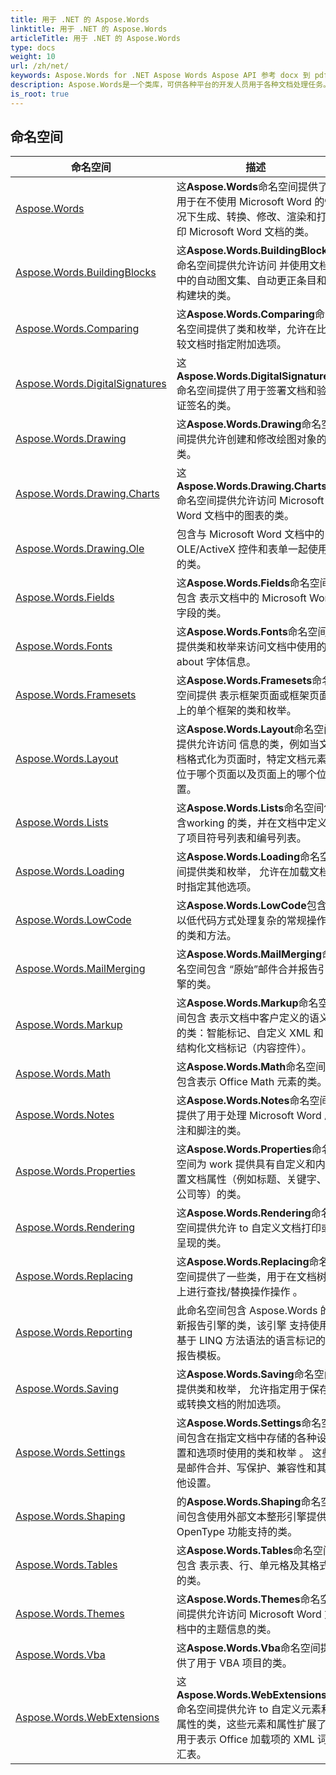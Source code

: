 ```yaml
---
title: 用于 .NET 的 Aspose.Words
linktitle: 用于 .NET 的 Aspose.Words
articleTitle: 用于 .NET 的 Aspose.Words
type: docs
weight: 10
url: /zh/net/
keywords: Aspose.Words for .NET Aspose Words Aspose API 参考 docx 到 pdf 转换比较 创建编辑 word split bmp rtf odt open office html tiff doc dot wordml mobi chm txt md markdown xps svg ps postscript pcl epub azw3 kf8 png emf jpg gif 邮件合并表 报告文件
description: Aspose.Words是一个类库，可供各种平台的开发人员用于各种文档处理任务。
is_root: true
---
```


## 命名空间

| 命名空间 | 描述 |
| --- | --- |
| [Aspose.Words](./aspose.words/) | 这**Aspose.Words**命名空间提供了用于在不使用 Microsoft Word 的情况下生成、转换、修改、渲染和打印 Microsoft Word 文档的类。 |
| [Aspose.Words.BuildingBlocks](./aspose.words.buildingblocks/) | 这**Aspose.Words.BuildingBlocks**命名空间提供允许访问 并使用文档中的自动图文集、自动更正条目和构建块的类。 |
| [Aspose.Words.Comparing](./aspose.words.comparing/) | 这**Aspose.Words.Comparing**命名空间提供了类和枚举，允许在比较文档时指定附加选项。 |
| [Aspose.Words.DigitalSignatures](./aspose.words.digitalsignatures/) | 这**Aspose.Words.DigitalSignatures**命名空间提供了用于签署文档和验证签名的类。 |
| [Aspose.Words.Drawing](./aspose.words.drawing/) | 这**Aspose.Words.Drawing**命名空间提供允许创建和修改绘图对象的类。 |
| [Aspose.Words.Drawing.Charts](./aspose.words.drawing.charts/) | 这**Aspose.Words.Drawing.Charts**命名空间提供允许访问 Microsoft Word 文档中的图表的类。 |
| [Aspose.Words.Drawing.Ole](./aspose.words.drawing.ole/) | 包含与 Microsoft Word 文档中的 OLE/ActiveX 控件和表单一起使用的类。 |
| [Aspose.Words.Fields](./aspose.words.fields/) | 这**Aspose.Words.Fields**命名空间包含 表示文档中的 Microsoft Word 字段的类。 |
| [Aspose.Words.Fonts](./aspose.words.fonts/) | 这**Aspose.Words.Fonts**命名空间提供类和枚举来访问文档中使用的 about 字体信息。 |
| [Aspose.Words.Framesets](./aspose.words.framesets/) | 这**Aspose.Words.Framesets**命名空间提供 表示框架页面或框架页面上的单个框架的类和枚举。 |
| [Aspose.Words.Layout](./aspose.words.layout/) | 这**Aspose.Words.Layout**命名空间提供允许访问 信息的类，例如当文档格式化为页面时，特定文档元素 位于哪个页面以及页面上的哪个位置。 |
| [Aspose.Words.Lists](./aspose.words.lists/) | 这**Aspose.Words.Lists**命名空间包含working 的类，并在文档中定义了项目符号列表和编号列表。 |
| [Aspose.Words.Loading](./aspose.words.loading/) | 这**Aspose.Words.Loading**命名空间提供类和枚举， 允许在加载文档时指定其他选项。 |
| [Aspose.Words.LowCode](./aspose.words.lowcode/) | 这**Aspose.Words.LowCode**包含以低代码方式处理复杂的常规操作的类和方法。 |
| [Aspose.Words.MailMerging](./aspose.words.mailmerging/) | 这**Aspose.Words.MailMerging**命名空间包含 “原始”邮件合并报告引擎的类。 |
| [Aspose.Words.Markup](./aspose.words.markup/) | 这**Aspose.Words.Markup**命名空间包含 表示文档中客户定义的语义的类：智能标记、自定义 XML 和 结构化文档标记（内容控件）。 |
| [Aspose.Words.Math](./aspose.words.math/) | 这**Aspose.Words.Math**命名空间包含表示 Office Math 元素的类。 |
| [Aspose.Words.Notes](./aspose.words.notes/) | 这**Aspose.Words.Notes**命名空间提供了用于处理 Microsoft Word 尾注和脚注的类。 |
| [Aspose.Words.Properties](./aspose.words.properties/) | 这**Aspose.Words.Properties**命名空间为 work 提供具有自定义和内置文档属性（例如标题、关键字、公司等）的类。 |
| [Aspose.Words.Rendering](./aspose.words.rendering/) | 这**Aspose.Words.Rendering**命名空间提供允许 to 自定义文档打印或呈现的类。 |
| [Aspose.Words.Replacing](./aspose.words.replacing/) | 这**Aspose.Words.Replacing**命名空间提供了一些类，用于在文档树上进行查找/替换操作操作 。 |
| [Aspose.Words.Reporting](./aspose.words.reporting/) | 此命名空间包含 Aspose.Words 的新报告引擎的类，该引擎 支持使用基于 LINQ 方法语法的语言标记的报告模板。 |
| [Aspose.Words.Saving](./aspose.words.saving/) | 这**Aspose.Words.Saving**命名空间提供类和枚举， 允许指定用于保存或转换文档的附加选项。 |
| [Aspose.Words.Settings](./aspose.words.settings/) | 这**Aspose.Words.Settings**命名空间包含在指定文档中存储的各种设置和选项时使用的类和枚举 。 这些是邮件合并、写保护、兼容性和其他设置。 |
| [Aspose.Words.Shaping](./aspose.words.shaping/) | 的**Aspose.Words.Shaping**命名空间包含使用外部文本整形引擎提供 OpenType 功能支持的类。 |
| [Aspose.Words.Tables](./aspose.words.tables/) | 这**Aspose.Words.Tables**命名空间包含 表示表、行、单元格及其格式的类。 |
| [Aspose.Words.Themes](./aspose.words.themes/) | 这**Aspose.Words.Themes**命名空间提供允许访问 Microsoft Word 文档中的主题信息的类。 |
| [Aspose.Words.Vba](./aspose.words.vba/) | 这**Aspose.Words.Vba**命名空间提供了用于 VBA 项目的类。 |
| [Aspose.Words.WebExtensions](./aspose.words.webextensions/) | 这**Aspose.Words.WebExtensions**命名空间提供允许 to 自定义元素和属性的类，这些元素和属性扩展了用于表示 Office 加载项的 XML 词汇表。 |
